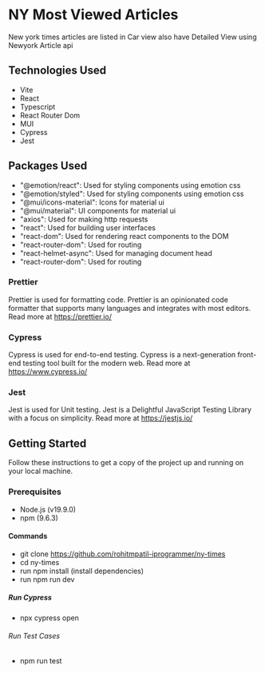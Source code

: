 # NY Most Viewed Articles

New york times articles are listed in Car view also have Detailed View using Newyork Article api

## Technologies Used

- Vite
- React
- Typescript
- React Router Dom
- MUI
- Cypress
- Jest


## Packages Used

- "@emotion/react": Used for styling components using emotion css
- "@emotion/styled": Used for styling components using emotion css
- "@mui/icons-material": Icons for material ui
- "@mui/material": UI components for material ui
- "axios": Used for making http requests
- "react": Used for building user interfaces
- "react-dom": Used for rendering react components to the DOM
- "react-router-dom": Used for routing
- "react-helmet-async": Used for managing document head
- "react-router-dom": Used for routing

### Prettier
Prettier is used for formatting code. Prettier is an opinionated code formatter that supports many languages and integrates with most editors. Read more at https://prettier.io/

### Cypress
Cypress is used for end-to-end testing. Cypress is a next-generation front-end testing tool built for the modern web. Read more at https://www.cypress.io/

### Jest
Jest is used for Unit testing. Jest is a Delightful JavaScript Testing Library with a focus on simplicity. Read more at https://jestjs.io/

## Getting Started

Follow these instructions to get a copy of the project up and running on your local machine.

### Prerequisites

- Node.js (v19.9.0)
- npm  (9.6.3)

#### Commands
- git clone https://github.com/rohitmpatil-iprogrammer/ny-times
- cd ny-times
- run npm install (install dependencies)
- run npm run dev

##### Run Cypress
- npx cypress open

###### Run Test Cases
- npm run test


